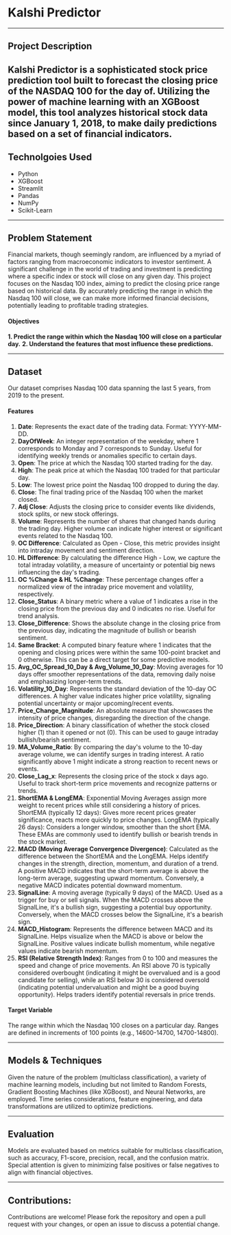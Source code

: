 # Kalshi Predictor
---

## Project Description

Kalshi Predictor is a sophisticated stock price prediction tool built to forecast the closing price of the NASDAQ 100 for the day of. Utilizing the power of machine learning with an XGBoost model, this tool analyzes historical stock data since January 1, 2018, to make daily predictions based on a set of financial indicators.
---
## Technolgoies Used
* Python
* XGBoost
* Streamlit
* Pandas
* NumPy
* Scikit-Learn
---
## Problem Statement
Financial markets, though seemingly random, are influenced by a myriad of factors ranging from macroeconomic indicators to investor sentiment. A significant challenge in the world of trading and investment is predicting where a specific index or stock will close on any given day. This project focuses on the Nasdaq 100 index, aiming to predict the closing price range based on historical data. By accurately predicting the range in which the Nasdaq 100 will close, we can make more informed financial decisions, potentially leading to profitable trading strategies.

#### Objectives
**1. Predict the range within which the Nasdaq 100 will close on a particular day.**
**2. Understand the features that most influence these predictions.**

---

## Dataset
Our dataset comprises Nasdaq 100 data spanning the last 5 years, from 2019 to the present.

#### Features
1. **Date**: Represents the exact date of the trading data. Format: YYYY-MM-DD.
2. **DayOfWeek**: An integer representation of the weekday, where 1 corresponds to Monday and 7 corresponds to Sunday. Useful for identifying weekly trends or anomalies specific to certain days.
3. **Open**: The price at which the Nasdaq 100 started trading for the day.
4. **High**: The peak price at which the Nasdaq 100 traded for that particular day.
5. **Low**: The lowest price point the Nasdaq 100 dropped to during the day.
6. **Close**: The final trading price of the Nasdaq 100 when the market closed.
7. **Adj Close**: Adjusts the closing price to consider events like dividends, stock splits, or new stock offerings.
8. **Volume**: Represents the number of shares that changed hands during the trading day. Higher volume can indicate higher interest or significant events related to the Nasdaq 100.
9. **OC Difference**: Calculated as Open - Close, this metric provides insight into intraday movement and sentiment direction.
10. **HL Difference**: By calculating the difference High - Low, we capture the total intraday volatility, a measure of uncertainty or potential big news influencing the day's trading.
11. **OC %Change & HL %Change**: These percentage changes offer a normalized view of the intraday price movement and volatility, respectively.
12. **Close_Status**: A binary metric where a value of 1 indicates a rise in the closing price from the previous day and 0 indicates no rise. Useful for trend analysis.
13. **Close_Difference**: Shows the absolute change in the closing price from the previous day, indicating the magnitude of bullish or bearish sentiment.
14. **Same Bracket**: A computed binary feature where 1 indicates that the opening and closing prices were within the same 100-point bracket and 0 otherwise. This can be a direct target for some predictive models.
15. **Avg_OC_Spread_10_Day & Avg_Volume_10_Day**: Moving averages for 10 days offer smoother representations of the data, removing daily noise and emphasizing longer-term trends.
16. **Volatility_10_Day**: Represents the standard deviation of the 10-day OC differences. A higher value indicates higher price volatility, signaling potential uncertainty or major upcoming/recent events.
17. **Price_Change_Magnitude**: An absolute measure that showcases the intensity of price changes, disregarding the direction of the change.
18. **Price_Direction**: A binary classification of whether the stock closed higher (1) than it opened or not (0). This can be used to gauge intraday bullish/bearish sentiment.
19. **MA_Volume_Ratio**: By comparing the day's volume to the 10-day average volume, we can identify surges in trading interest. A ratio significantly above 1 might indicate a strong reaction to recent news or events.
20. **Close_Lag_x**: Represents the closing price of the stock x days ago. Useful to track short-term price movements and recognize patterns or trends.
21. **ShortEMA & LongEMA**: Exponential Moving Averages assign more weight to recent prices while still considering a history of prices.
    ShortEMA (typically 12 days): Gives more recent prices greater significance, reacts more quickly to price changes.
    LongEMA (typically 26 days): Considers a longer window, smoother than the short EMA.
    These EMAs are commonly used to identify bullish or bearish trends in the stock market.
22. **MACD (Moving Average Convergence Divergence)**: Calculated as the difference between the ShortEMA and the LongEMA. Helps identify changes in the strength, direction, momentum, and duration of a trend. A positive MACD indicates that the short-term average is above the long-term average, suggesting upward momentum. Conversely, a negative MACD indicates potential downward momentum.
23. **SignalLine**: A moving average (typically 9 days) of the MACD. Used as a trigger for buy or sell signals. When the MACD crosses above the SignalLine, it's a bullish sign, suggesting a potential buy opportunity. Conversely, when the MACD crosses below the SignalLine, it's a bearish sign.
24. **MACD_Histogram**: Represents the difference between MACD and its SignalLine. Helps visualize when the MACD is above or below the SignalLine. Positive values indicate bullish momentum, while negative values indicate bearish momentum.
25. **RSI (Relative Strength Index)**: Ranges from 0 to 100 and measures the speed and change of price movements. An RSI above 70 is typically considered overbought (indicating it might be overvalued and is a good candidate for selling), while an RSI below 30 is considered oversold (indicating potential undervaluation and might be a good buying opportunity). Helps traders identify potential reversals in price trends.

#### Target Variable
The range within which the Nasdaq 100 closes on a particular day. Ranges are defined in increments of 100 points (e.g., 14600-14700, 14700-14800).

---

## Models & Techniques
Given the nature of the problem (multiclass classification), a variety of machine learning models, including but not limited to Random Forests, Gradient Boosting Machines (like XGBoost), and Neural Networks, are employed. Time series considerations, feature engineering, and data transformations are utilized to optimize predictions.

---

## Evaluation
Models are evaluated based on metrics suitable for multiclass classification, such as accuracy, F1-score, precision, recall, and the confusion matrix. Special attention is given to minimizing false positives or false negatives to align with financial objectives.

---

## Contributions:
Contributions are welcome! Please fork the repository and open a pull request with your changes, or open an issue to discuss a potential change.

